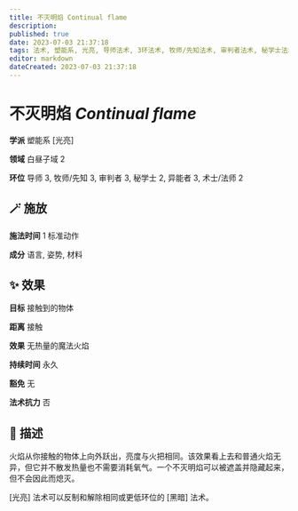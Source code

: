 ```yaml
---
title: 不灭明焰 Continual flame
description: 
published: true
date: 2023-07-03 21:37:18
tags: 法术, 塑能系, 光亮, 导师法术, 3环法术, 牧师/先知法术, 审判者法术, 秘学士法术, 2环法术, 异能者法术, 术士/法师法术, 白昼子域
editor: markdown
dateCreated: 2023-07-03 21:37:18
---
```


# **不灭明焰** *Continual flame*

**学派** 塑能系 \[光亮\] 

**领域** 白昼子域 2

**环位** 导师 3, 牧师/先知 3, 审判者 3, 秘学士 2, 异能者 3, 术士/法师 2

## 🪄 施放

**施法时间** 1 标准动作

**成分** 语言, 姿势, 材料

## ✨ 效果 

**目标** 接触到的物体 

**距离** 接触 

**效果** 无热量的魔法火焰 

**持续时间** 永久 

**豁免** 无

**法术抗力** 否

## 📖 描述

火焰从你接触的物体上向外跃出，亮度与火把相同。该效果看上去和普通火焰无异，但它并不散发热量也不需要消耗氧气。一个不灭明焰可以被遮盖并隐藏起来，但不会因此而熄灭。

[光亮] 法术可以反制和解除相同或更低环位的 [黑暗] 法术。
    